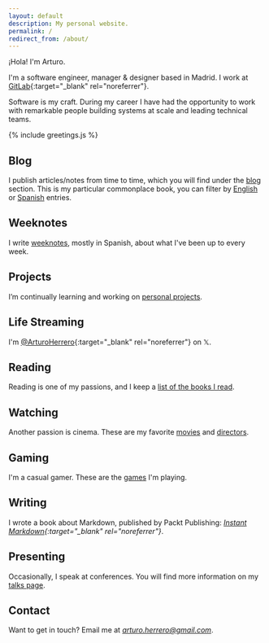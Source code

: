 ```yaml
---
layout: default
description: My personal website.
permalink: /
redirect_from: /about/
---
```


¡Hola! I'm Arturo.

I'm a software engineer, manager & designer based in Madrid. I work at [GitLab][9]{:target="_blank" rel="noreferrer"}.

Software is my craft. During my career I have had the opportunity to work with
remarkable people building systems at scale and leading technical teams.

{% include greetings.js %}


## Blog

I publish articles/notes from time to time, which you will find under the [blog][3] section.
This is my particular commonplace book, you can filter by [English][1] or [Spanish][2] entries.


## Weeknotes

I write [weeknotes][14], mostly in Spanish, about what I've been up to every week.


## Projects

I’m continually learning and working on [personal projects][8].


## Life Streaming

I'm [@ArturoHerrero][4]{:target="_blank" rel="noreferrer"} on 𝕏.


## Reading

Reading is one of my passions, and I keep a [list of the books I read][7].


## Watching

Another passion is cinema. These are my favorite [movies][11] and [directors][12].


## Gaming

I'm a casual gamer. These are the [games][13] I'm playing.


## Writing

I wrote a book about Markdown, published by Packt Publishing: *[Instant Markdown][5]{:target="_blank" rel="noreferrer"}*.


## Presenting

Occasionally, I speak at conferences. You will find more information on my [talks page][6].


## Contact

Want to get in touch? Email me at *<arturo.herrero@gmail.com>*.


[1]: /blog-en/
[2]: /blog-es/
[3]: /blog/
[4]: https://x.com/ArturoHerrero
[5]: https://www.goodreads.com/book/show/21231392-instant-markdown
[6]: /talks/
[7]: /books/
[8]: /projects/
[9]: https://gitlab.com
[11]: /movies/
[12]: /directors/
[13]: /games/
[14]: /weeknotes/
